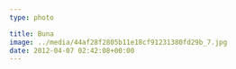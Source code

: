 ```yaml
---
type: photo

title: Buna
image: ../media/44af28f2805b11e18cf91231380fd29b_7.jpg
date: 2012-04-07 02:42:08+00:00
---
```

